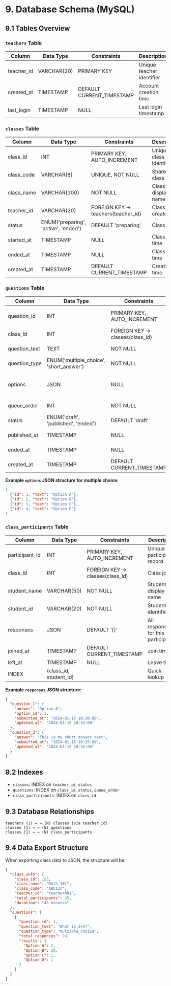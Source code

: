 
# 9. Database Schema (MySQL)

## 9.1 Tables Overview

### `teachers` Table
| Column | Data Type | Constraints | Description |
|--------|-----------|-------------|-------------|
| teacher_id | VARCHAR(20) | PRIMARY KEY | Unique teacher identifier |
| created_at | TIMESTAMP | DEFAULT CURRENT_TIMESTAMP | Account creation time |
| last_login | TIMESTAMP | NULL | Last login timestamp |

### `classes` Table
| Column | Data Type | Constraints | Description |
|--------|-----------|-------------|-------------|
| class_id | INT | PRIMARY KEY, AUTO_INCREMENT | Unique class identifier |
| class_code | VARCHAR(8) | UNIQUE, NOT NULL | Shareable class code |
| class_name | VARCHAR(100) | NOT NULL | Class display name |
| teacher_id | VARCHAR(20) | FOREIGN KEY → teachers(teacher_id) | Class creator |
| status | ENUM('preparing', 'active', 'ended') | DEFAULT 'preparing' | Class state |
| started_at | TIMESTAMP | NULL | Class start time |
| ended_at | TIMESTAMP | NULL | Class end time |
| created_at | TIMESTAMP | DEFAULT CURRENT_TIMESTAMP | Creation time |

### `questions` Table
| Column | Data Type | Constraints | Description |
|--------|-----------|-------------|-------------|
| question_id | INT | PRIMARY KEY, AUTO_INCREMENT | Unique question identifier |
| class_id | INT | FOREIGN KEY → classes(class_id) | Associated class |
| question_text | TEXT | NOT NULL | Question content |
| question_type | ENUM('multiple_choice', 'short_answer') | NOT NULL | Question format |
| options | JSON | NULL | Array of options for multiple choice |
| queue_order | INT | NOT NULL | Position in queue |
| status | ENUM('draft', 'published', 'ended') | DEFAULT 'draft' | Question state |
| published_at | TIMESTAMP | NULL | When published |
| ended_at | TIMESTAMP | NULL | When ended |
| created_at | TIMESTAMP | DEFAULT CURRENT_TIMESTAMP | Creation time |

**Example `options` JSON structure for multiple choice:**
```json
[
  {"id": 1, "text": "Option A"},
  {"id": 2, "text": "Option B"},
  {"id": 3, "text": "Option C"},
  {"id": 4, "text": "Option D"}
]
```

### `class_participants` Table
| Column | Data Type | Constraints | Description |
|--------|-----------|-------------|-------------|
| participant_id | INT | PRIMARY KEY, AUTO_INCREMENT | Unique participation record |
| class_id | INT | FOREIGN KEY → classes(class_id) | Class joined |
| student_name | VARCHAR(50) | NOT NULL | Student display name |
| student_id | VARCHAR(20) | NOT NULL | Student identifier |
| responses | JSON | DEFAULT '{}' | All responses for this participant |
| joined_at | TIMESTAMP | DEFAULT CURRENT_TIMESTAMP | Join time |
| left_at | TIMESTAMP | NULL | Leave time |
| INDEX | (class_id, student_id) | | Quick lookup |

**Example `responses` JSON structure:**
```json
{
  "question_1": {
    "answer": "Option A",
    "option_id": 1,
    "submitted_at": "2024-01-15 10:30:00",
    "updated_at": "2024-01-15 10:31:00"
  },
  "question_2": {
    "answer": "This is my short answer text",
    "submitted_at": "2024-01-15 10:35:00",
    "updated_at": "2024-01-15 10:35:00"
  }
}
```

## 9.2 Indexes
- `classes`: INDEX on `teacher_id`, `status`
- `questions`: INDEX on `class_id`, `status`, `queue_order`
- `class_participants`: INDEX on `class_id`

## 9.3 Database Relationships
```
teachers (1) ← → (N) classes (via teacher_id)
classes (1) ← → (N) questions
classes (1) ← → (N) class_participants
```

## 9.4 Data Export Structure
When exporting class data to JSON, the structure will be:
```json
{
  "class_info": {
    "class_id": 123,
    "class_name": "Math 101",
    "class_code": "ABC123",
    "teacher_id": "teacher001",
    "total_participants": 25,
    "duration": "45 minutes"
  },
  "questions": [
    {
      "question_id": 1,
      "question_text": "What is 2+2?",
      "question_type": "multiple_choice",
      "total_responses": 24,
      "results": {
        "Option A": 2,
        "Option B": 20,
        "Option C": 1,
        "Option D": 1
      }
    }
  ]
}
```